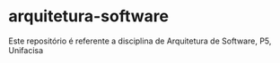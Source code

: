 # arquitetura-software

Este repositório é referente a disciplina de Arquitetura de Software, P5, Unifacisa
